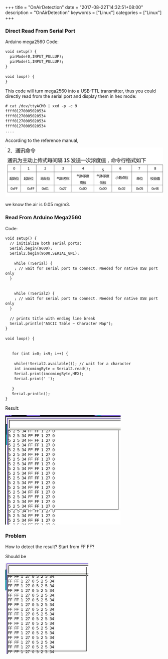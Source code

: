 +++
title = "OnAirDetection"
date = "2017-08-22T14:32:51+08:00"
description = "OnAirDetection"
keywords = ["Linux"]
categories = ["Linux"]
+++
### Direct Read From Serial Port
Arduino mega2560 Code:    

```
void setup() {
  pinMode(0,INPUT_PULLUP); 
  pinMode(1,INPUT_PULLUP); 
}

void loop() {
}
```
This code will turn mega2560 into a USB-TTL transmitter, thus you could
directly read from the serial port and display them in hex mode:    

```
# cat /dev/ttyACM0 | xxd -p -c 9
ffff01270005020534
ffff01270005020534
ffff01270005020534
ffff01270005020534
....
```
According to the reference manual, 

![/images/2017_08_22_14_36_13_1174x364.jpg](/images/2017_08_22_14_36_13_1174x364.jpg)

we know the air is 0.05 mg/m3.   

### Read From Arduino Mega2560
Code:    

```
void setup() {
  // initialize both serial ports:
  Serial.begin(9600);
  Serial2.begin(9600,SERIAL_8N1);

    while (!Serial) {
    ; // wait for serial port to connect. Needed for native USB port only
  }


    while (!Serial2) {
    ; // wait for serial port to connect. Needed for native USB port only
  }

  // prints title with ending line break
  Serial.println("ASCII Table ~ Character Map");
}

void loop() {


   for (int i=0; i<9; i++) {

    while(!Serial2.available()); // wait for a character
    int incomingByte = Serial2.read();
    Serial.print(incomingByte,HEX);
    Serial.print(' ');

   }
   Serial.println();
}
``` 
Result:    

![/images/2017_08_22_15_11_30_368x349.jpg](/images/2017_08_22_15_11_30_368x349.jpg)

### Problem
How to detect the result? Start from FF FF?    

Should be 

![/images/2017_08_22_15_24_13_265x289.jpg](/images/2017_08_22_15_24_13_265x289.jpg)

